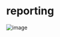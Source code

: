 # reporting
![image](https://github.com/user-attachments/assets/e6441b88-6c42-4ee1-9a52-d63de8f282ca)
